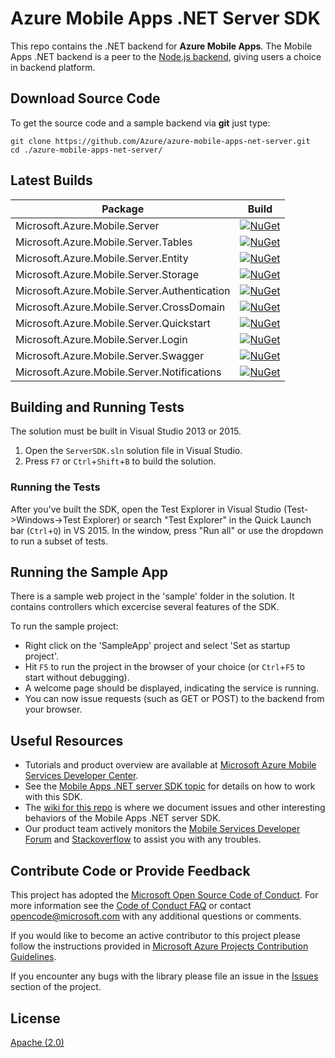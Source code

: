 # Azure Mobile Apps .NET Server SDK

This repo contains the .NET backend for **Azure Mobile Apps**. The Mobile Apps .NET backend is a peer to the [Node.js backend](https://github.com/Azure/azure-mobile-apps-node), giving users a choice in backend platform.

## Download Source Code

To get the source code and a sample backend via **git** just type:

    git clone https://github.com/Azure/azure-mobile-apps-net-server.git
    cd ./azure-mobile-apps-net-server/

## Latest Builds
Package | Build
-------- | :------------:
Microsoft.Azure.Mobile.Server | [![NuGet](https://img.shields.io/nuget/v/Microsoft.Azure.Mobile.Server.svg?style=plastic)](https://www.nuget.org/packages/Microsoft.Azure.Mobile.Server/)
Microsoft.Azure.Mobile.Server.Tables | [![NuGet](https://img.shields.io/nuget/v/Microsoft.Azure.Mobile.Server.Tables.svg?style=plastic)](https://www.nuget.org/packages/Microsoft.Azure.Mobile.Server.Tables/)
Microsoft.Azure.Mobile.Server.Entity | [![NuGet](https://img.shields.io/nuget/v/Microsoft.Azure.Mobile.Server.Entity.svg?style=plastic)](https://www.nuget.org/packages/Microsoft.Azure.Mobile.Server.Entity/)
Microsoft.Azure.Mobile.Server.Storage | [![NuGet](https://img.shields.io/nuget/v/Microsoft.Azure.Mobile.Server.Storage.svg?style=plastic)](https://www.nuget.org/packages/Microsoft.Azure.Mobile.Server.Storage/)
Microsoft.Azure.Mobile.Server.Authentication | [![NuGet](https://img.shields.io/nuget/v/Microsoft.Azure.Mobile.Server.Authentication.svg?style=plastic)](https://www.nuget.org/packages/Microsoft.Azure.Mobile.Server.Authentication/)
Microsoft.Azure.Mobile.Server.CrossDomain | [![NuGet](https://img.shields.io/nuget/v/Microsoft.Azure.Mobile.Server.CrossDomain.svg?style=plastic)](https://www.nuget.org/packages/Microsoft.Azure.Mobile.Server.CrossDomain/)
Microsoft.Azure.Mobile.Server.Quickstart | [![NuGet](https://img.shields.io/nuget/v/Microsoft.Azure.Mobile.Server.Quickstart.svg?style=plastic)](https://www.nuget.org/packages/Microsoft.Azure.Mobile.Server.Quickstart/)
Microsoft.Azure.Mobile.Server.Login | [![NuGet](https://img.shields.io/nuget/v/Microsoft.Azure.Mobile.Server.Login.svg?style=plastic)](https://www.nuget.org/packages/Microsoft.Azure.Mobile.Server.Login/)
Microsoft.Azure.Mobile.Server.Swagger | [![NuGet](https://img.shields.io/nuget/v/Microsoft.Azure.Mobile.Server.Swagger.svg?style=plastic)](https://www.nuget.org/packages/Microsoft.Azure.Mobile.Server.Swagger/)
Microsoft.Azure.Mobile.Server.Notifications | [![NuGet](https://img.shields.io/nuget/v/Microsoft.Azure.Mobile.Server.Notifications.svg?style=plastic)](https://www.nuget.org/packages/Microsoft.Azure.Mobile.Server.Notifications/)

## Building and Running Tests

The solution must be built in Visual Studio 2013 or 2015.

1. Open the ```ServerSDK.sln``` solution file in Visual Studio.
2. Press ```F7``` or ```Ctrl```+```Shift```+```B``` to build the solution.

### Running the Tests

After you've built the SDK, open the Test Explorer in Visual Studio (Test->Windows->Test Explorer) or search "Test Explorer" in the Quick Launch bar (```Ctrl```+```Q```) in VS 2015.  In the window, press "Run all" or use the dropdown to run a subset of tests.

## Running the Sample App

There is a sample web project in the 'sample' folder in the solution.  It contains controllers which excercise several features of the SDK.

To run the sample project:

* Right click on the 'SampleApp' project and select 'Set as startup project'.
* Hit ```F5``` to run the project in the browser of your choice (or ```Ctrl```+```F5``` to start without debugging).
* A welcome page should be displayed, indicating the service is running.
* You can now issue requests (such as GET or POST) to the backend from your browser.

## Useful Resources

* Tutorials and product overview are available at [Microsoft Azure Mobile Services Developer Center](https://azure.microsoft.com/en-us/documentation/learning-paths/appservice-mobileapps/).
* See the [Mobile Apps .NET server SDK topic](https://azure.microsoft.com/documentation/articles/app-service-mobile-dotnet-backend-how-to-use-server-sdk/) for details on how to work with this SDK.
* The [wiki for this repo](https://github.com/Azure/azure-mobile-apps-net-server/wiki) is where we document issues and other interesting behaviors of the Mobile Apps .NET server SDK. 
* Our product team actively monitors the [Mobile Services Developer Forum](https://social.msdn.microsoft.com/forums/azure/en-US/home?forum=azuremobile) and [Stackoverflow](http://stackoverflow.com/questions/tagged/azure-mobile-app) to assist you with any troubles.

## Contribute Code or Provide Feedback

This project has adopted the [Microsoft Open Source Code of Conduct](https://opensource.microsoft.com/codeofconduct/). For more information see the [Code of Conduct FAQ](https://opensource.microsoft.com/codeofconduct/faq/) or contact [opencode@microsoft.com](mailto:opencode@microsoft.com) with any additional questions or comments.

If you would like to become an active contributor to this project please follow the instructions provided in [Microsoft Azure Projects Contribution Guidelines](http://azure.github.com/guidelines.html).

If you encounter any bugs with the library please file an issue in the [Issues](https://github.com/Azure/azure-mobile-apps-net-server/issues) section of the project.

## License

[Apache (2.0)](./LICENSE)
